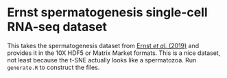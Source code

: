 # Ernst spermatogenesis single-cell RNA-seq dataset

This takes the spermatogenesis dataset from [Ernst _et al._ (2019)](https://www.nature.com/articles/s41467-019-09182-1) and provides it in the 10X HDF5 or Matrix Market formats.
This is a nice dataset, not least because the t-SNE actually looks like a spermatozoa.
Run `generate.R` to construct the files.
